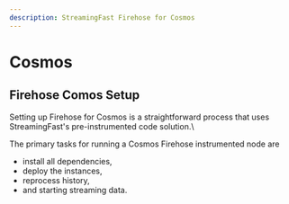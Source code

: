 ```yaml
---
description: StreamingFast Firehose for Cosmos
---
```


# Cosmos

## Firehose Comos Setup

Setting up Firehose for Cosmos is a straightforward process that uses StreamingFast's pre-instrumented code solution.\\

The primary tasks for running a Cosmos Firehose instrumented node are

* install all dependencies,
* deploy the instances,
* reprocess history,
* and starting streaming data.
